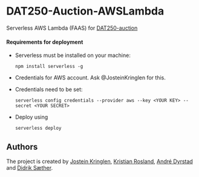 # DAT250-Auction-AWSLambda
Serverless AWS Lambda (FAAS) for [DAT250-auction](https://github.com/Diddern/DAT250-auction)

#### Requirements for deployment
* Serverless must be installed on your machine: 

  `npm install serverless -g`
* Credentials for AWS account. Ask @JosteinKringlen for this.
* Credentials need to be set: 

  `serverless config credentials --provider aws --key <YOUR KEY> --secret <YOUR SECRET>`
* Deploy using 

  `serverless deploy`
  
## Authors
The project is created by [Jostein Kringlen](https://github.com/JosteinKringlen), 
[Kristian Rosland](https://github.com/Kristianrosland), 
[André Dyrstad](https://github.com/AndreDyrstad) and 
[Didrik Sæther](https://github.com/diddern).
